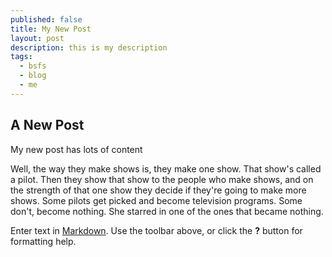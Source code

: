 ```yaml
---
published: false
title: My New Post
layout: post
description: this is my description
tags: 
  - bsfs
  - blog
  - me
---
```


## A New Post

My new post has lots of content

Well, the way they make shows is, they make one show. That show's called a pilot. Then they show that show to the people who make shows, and on the strength of that one show they decide if they're going to make more shows. Some pilots get picked and become television programs. Some don't, become nothing. She starred in one of the ones that became nothing.






Enter text in [Markdown](http://daringfireball.net/projects/markdown/). Use the toolbar above, or click the **?** button for formatting help.
